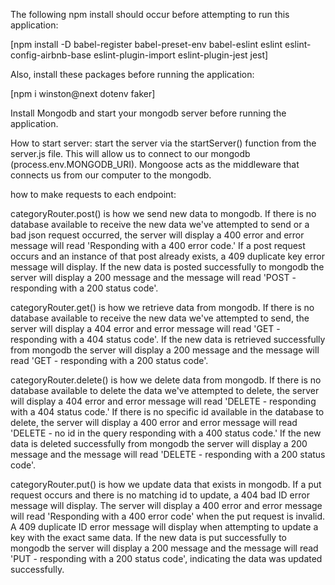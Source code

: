 The following npm install should occur before attempting to run this application:

[npm install -D babel-register babel-preset-env babel-eslint eslint eslint-config-airbnb-base eslint-plugin-import eslint-plugin-jest jest]

Also, install these packages before running the application:

[npm i winston@next dotenv faker]

Install Mongodb and start your mongodb server before running the application.

How to start server:
start the server via the startServer() function from the server.js file.  This will allow us to connect to our mongodb (process.env.MONGODB_URI).  Mongoose acts as the middleware that connects us from our computer to the mongodb. 

how to make requests to each endpoint:

categoryRouter.post() is how we send new data to mongodb.  If there is no database available to receive the new data we've attempted to send or a bad json request occurred, the server will display a 400 error and error message will read 'Responding with a 400 error code.'  If a post request occurs and an instance of that post already exists, a 409 duplicate key error message will display.  If the new data is posted successfully to mongodb the server will display a 200 message and the message will read 'POST - responding with a 200 status code'.

categoryRouter.get() is how we retrieve data from mongodb.  If there is no database available to receive the new data we've attempted to send, the server will display a 404 error and error message will read 'GET - responding with a 404 status code'.  If the new data is retrieved successfully from mongodb the server will display a 200 message and the message will read 'GET - responding with a 200 status code'.

categoryRouter.delete() is how we delete data from mongodb.  If there is no database available to delete the data we've attempted to delete, the server will display a 404 error and error message will read 'DELETE - responding with a 404 status code.'  If there is no specific id available in the database to delete, the server will display a 400 error and error message will read 'DELETE - no id in the query responding with a 400 status code.'  If the new data is deleted successfully from mongodb the server will display a 200 message and the message will read 'DELETE - responding with a 200 status code'.

categoryRouter.put() is how we update data that exists in mongodb.  If a put request occurs and there is no matching id to update, a 404 bad ID error message will display. The server will display a 400 error and error message will read 'Responding with a 400 error code' when the put request is invalid.  A 409 duplicate ID error message will display when attempting to update a key with the exact same data. If the new data is put successfully to mongodb the server will display a 200 message and the message will read 'PUT - responding with a 200 status code', indicating the data was updated successfully.

